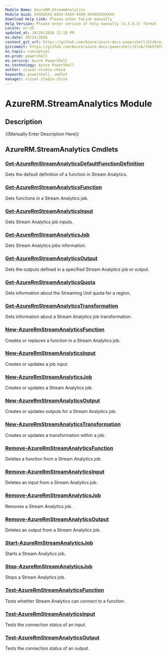 ```yaml
---
Module Name: AzureRM.StreamAnalytics
Module Guid: XXXXXXXX-XXXX-XXXX-XXXX-XXXXXXXXXXXX
Download Help Link: Please enter FwLink manually
Help Version: Please enter version of help manually (X.X.X.X) format
Locale: en-US
updated_at: 10/24/2016 11:18 PM
ms.date: 10/24/2016
content_git_url: https://github.com/Azure/azure-docs-powershell/blob/master/azureps-cmdlets-docs/ResourceManager/AzureRM.StreamAnalytics/v2.2.0/AzureRM.StreamAnalytics.md
gitcommit: https://github.com/Azure/azure-docs-powershell/blob/7db57df6b5e709a7c001e6de362a1240d7583ae8/azureps-cmdlets-docs/ResourceManager/AzureRM.StreamAnalytics/v2.2.0/AzureRM.StreamAnalytics.md
ms.topic: conceptual
ms.prod: powershell
ms.service: Azure PowerShell
ms.technology: Azure PowerShell
author: visual-studio-china
keywords: powershell, cmdlet
manager: visual-studio-china
---
```


# AzureRM.StreamAnalytics Module
## Description
{{Manually Enter Description Here}}

## AzureRM.StreamAnalytics Cmdlets
### [Get-AzureRmStreamAnalyticsDefaultFunctionDefinition](.\Get-AzureRmStreamAnalyticsDefaultFunctionDefinition.md)
Gets the default definition of a function in Stream Analytics.


### [Get-AzureRmStreamAnalyticsFunction](.\Get-AzureRmStreamAnalyticsFunction.md)
Gets functions in a Stream Analytics job.


### [Get-AzureRmStreamAnalyticsInput](.\Get-AzureRmStreamAnalyticsInput.md)
Gets Stream Analytics job inputs.


### [Get-AzureRmStreamAnalyticsJob](.\Get-AzureRmStreamAnalyticsJob.md)
Gets Stream Analytics jobs information.


### [Get-AzureRmStreamAnalyticsOutput](.\Get-AzureRmStreamAnalyticsOutput.md)
Gets the outputs defined in a specified Stream Analytics job or output.


### [Get-AzureRmStreamAnalyticsQuota](.\Get-AzureRmStreamAnalyticsQuota.md)
Gets information about the Streaming Unit quota for a region.


### [Get-AzureRmStreamAnalyticsTransformation](.\Get-AzureRmStreamAnalyticsTransformation.md)
Gets information about a Stream Analytics job transformation.


### [New-AzureRmStreamAnalyticsFunction](.\New-AzureRmStreamAnalyticsFunction.md)
Creates or replaces a function in a Stream Analytics job.


### [New-AzureRmStreamAnalyticsInput](.\New-AzureRmStreamAnalyticsInput.md)
Creates or updates a job input.


### [New-AzureRmStreamAnalyticsJob](.\New-AzureRmStreamAnalyticsJob.md)
Creates or updates a Stream Analytics job.


### [New-AzureRmStreamAnalyticsOutput](.\New-AzureRmStreamAnalyticsOutput.md)
Creates or updates outputs for a Stream Analytics job.


### [New-AzureRmStreamAnalyticsTransformation](.\New-AzureRmStreamAnalyticsTransformation.md)
Creates or updates a transformation within a job.


### [Remove-AzureRmStreamAnalyticsFunction](.\Remove-AzureRmStreamAnalyticsFunction.md)
Deletes a function from a Stream Analytics job.


### [Remove-AzureRmStreamAnalyticsInput](.\Remove-AzureRmStreamAnalyticsInput.md)
Deletes an input from a Stream Analytics job.


### [Remove-AzureRmStreamAnalyticsJob](.\Remove-AzureRmStreamAnalyticsJob.md)
Removes a Stream Analytics job.


### [Remove-AzureRmStreamAnalyticsOutput](.\Remove-AzureRmStreamAnalyticsOutput.md)
Deletes an output from a Stream Analytics job.


### [Start-AzureRmStreamAnalyticsJob](.\Start-AzureRmStreamAnalyticsJob.md)
Starts a Stream Analytics job.


### [Stop-AzureRmStreamAnalyticsJob](.\Stop-AzureRmStreamAnalyticsJob.md)
Stops a Stream Analytics job.


### [Test-AzureRmStreamAnalyticsFunction](.\Test-AzureRmStreamAnalyticsFunction.md)
Tests whether Stream Analytics can connect to a function.


### [Test-AzureRmStreamAnalyticsInput](.\Test-AzureRmStreamAnalyticsInput.md)
Tests the connection status of an input.


### [Test-AzureRmStreamAnalyticsOutput](.\Test-AzureRmStreamAnalyticsOutput.md)
Tests the connection status of an output.



